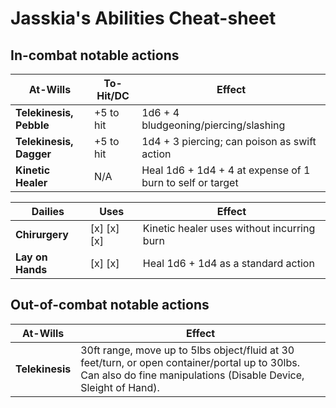 # Jasskia's Abilities Cheat-sheet
## In-combat notable actions
| At-Wills                | To-Hit/DC | Effect |
|-------------------------|-----------|--------|
| **Telekinesis, Pebble** | +5 to hit | 1d6 + 4 bludgeoning/piercing/slashing
| **Telekinesis, Dagger** | +5 to hit | 1d4 + 3 piercing; can poison as swift action
| **Kinetic Healer**      | N/A       | Heal 1d6 + 1d4 + 4 at expense of 1 burn to self or target

| Dailies            | Uses        | Effect |
|--------------------|-------------|--------|
| **Chirurgery**     | [x] [x] [x] | Kinetic healer uses without incurring burn
| **Lay on Hands**   | [x] [x]     | Heal 1d6 + 1d4 as a standard action

## Out-of-combat notable actions
| At-Wills | Effect | 
|----------|--------|
| **Telekinesis**   | 30ft range, move up to 5lbs object/fluid at 30 feet/turn, or open container/portal up to 30lbs. Can also do fine manipulations (Disable Device, Sleight of Hand). 
